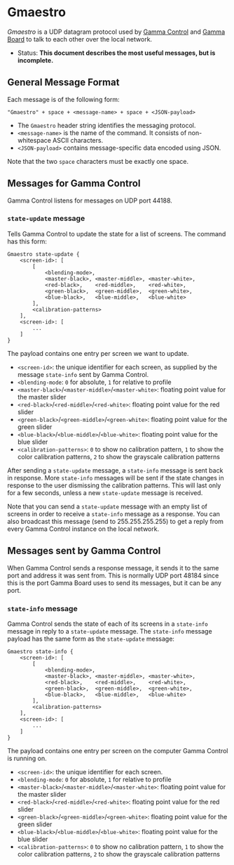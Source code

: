 #  Gmaestro

*Gmaestro* is a UDP datagram protocol used by [Gamma Control] and [Gamma Board] to talk to each other over the local network.

[Gamma Control]: https://michelf.ca/gamma-control/
[Gamma Board]: https://michelf.ca/gamma-board/

- Status: **This document describes the most useful messages, but is incomplete.**

## General Message Format

Each message is of the following form:
```
"Gmaestro" + space + <message-name> + space + <JSON-payload>
```
- The `Gmaestro` header string identifies the messaging protocol.
- `<message-name>` is the name of the command. It consists of non-whitespace ASCII characters.
- `<JSON-payload>` contains message-specific data encoded using JSON.

Note that the two `space` characters must be exactly one space.

## Messages for Gamma Control

Gamma Control listens for messages on UDP port 44188.

### `state-update` message

Tells Gamma Control to update the state for a list of screens. The command has this form:
```
Gmaestro state-update {
	<screen-id>: [
		[
			<blending-mode>,
			<master-black>, <master-middle>, <master-white>,
			<red-black>,    <red-middle>,    <red-white>,
			<green-black>,  <green-middle>,  <green-white>,
			<blue-black>,   <blue-middle>,   <blue-white>
		],
		<calibration-patterns>
	],
	<screen-id>: [
		...
	]
}
```
The payload contains one entry per screen we want to update.

- `<screen-id>`: the unique identifier for each screen, as supplied by the message `state-info` sent by Gamma Control.
- `<blending-mode`: `0` for absolute, `1` for relative to profile
- `<master-black>`/`<master-middle>`/`<master-white>`: floating point value for the master slider
- `<red-black>`/`<red-middle>`/`<red-white>`: floating point value for the red slider
- `<green-black>`/`<green-middle>`/`<green-white>`: floating point value for the green slider
- `<blue-black>`/`<blue-middle>`/`<blue-white>`: floating point value for the blue slider
- `<calibration-patterns>`: `0` to show no calibration pattern, `1` to show the color calibration patterns, `2` to show the grayscale calibration patterns

After sending a `state-update` message, a `state-info` message is sent back in response. More `state-info` messages will be sent if the state changes in response to the user dismissing the calibration patterns. This will last only for a few seconds, unless a new `state-update` message is received.

Note that you can send a `state-update` message with an empty list of screens in order to receive a `state-info` message as a response. You can also broadcast this message (send to 255.255.255.255) to get a reply from every Gamma Control instance on the local network.

## Messages sent by Gamma Control

When Gamma Control sends a response message, it sends it to the same port and address it was sent from. This is normally UDP port 48184 since this is the port Gamma Board uses to send its messages, but it can be any port.

### `state-info` message

Gamma Control sends the state of each of its screens in a `state-info` message in reply to a `state-update` message. The `state-info` message payload has the same form as the `state-update` message: 
```
Gmaestro state-info {
	<screen-id>: [
		[
			<blending-mode>,
			<master-black>, <master-middle>, <master-white>,
			<red-black>,    <red-middle>,    <red-white>,
			<green-black>,  <green-middle>,  <green-white>,
			<blue-black>,   <blue-middle>,   <blue-white>
		],
		<calibration-patterns>
	],
	<screen-id>: [
		...
	]
}
```
The payload contains one entry per screen on the computer Gamma Control is running on.

- `<screen-id>`: the unique identifier for each screen.
- `<blending-mode`: `0` for absolute, `1` for relative to profile
- `<master-black>`/`<master-middle>`/`<master-white>`: floating point value for the master slider
- `<red-black>`/`<red-middle>`/`<red-white>`: floating point value for the red slider
- `<green-black>`/`<green-middle>`/`<green-white>`: floating point value for the green slider
- `<blue-black>`/`<blue-middle>`/`<blue-white>`: floating point value for the blue slider
- `<calibration-patterns>`: `0` to show no calibration pattern, `1` to show the color calibration patterns, `2` to show the grayscale calibration patterns
